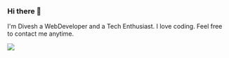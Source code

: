 ### Hi there 👋 
<p>I'm Divesh a WebDeveloper and a Tech Enthusiast.
I love coding.
Feel free to contact me anytime.</p>
<img src="https://carbon.now.sh/3208813b324d82a9ebd197e4b1c3bae8">

<!--
**divesharora/divesharora** is a ✨ _special_ ✨ repository because its `README.md` (this file) appears on your GitHub profile.

Here are some ideas to get you started:

- 🔭 I’m currently working on ...
- 🌱 I’m currently learning ...
- 👯 I’m looking to collaborate on ...
- 🤔 I’m looking for help with ...
- 💬 Ask me about ...
- 📫 How to reach me: ...
- 😄 Pronouns: ...
- ⚡ Fun fact: ...
-->


